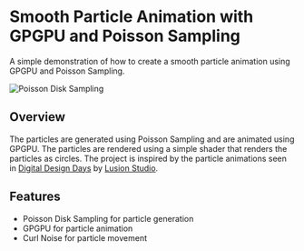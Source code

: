 # Smooth Particle Animation with GPGPU and Poisson Sampling

A simple demonstration of how to create a smooth particle animation using GPGPU and Poisson Sampling.

![Poisson Disk Sampling](https://storage.googleapis.com/rz_github_images/poisson.png)

## Overview

The particles are generated using Poisson Sampling and are animated using GPGPU. The particles are rendered using a simple shader that renders the particles as circles. The project is inspired by the particle animations seen in [Digital Design Days](https://ddd.live/) by [Lusion Studio](https://lusion.co/).

## Features

- Poisson Disk Sampling for particle generation
- GPGPU for particle animation
- Curl Noise for particle movement

